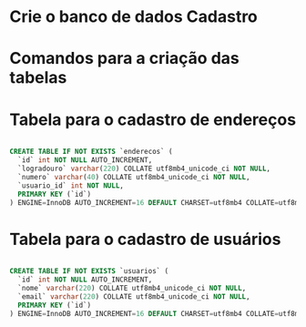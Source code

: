 # Crie o banco de dados Cadastro
# Comandos para a criação das tabelas

# Tabela para o cadastro de endereços
```sql

CREATE TABLE IF NOT EXISTS `enderecos` (
  `id` int NOT NULL AUTO_INCREMENT,
  `logradouro` varchar(220) COLLATE utf8mb4_unicode_ci NOT NULL,
  `numero` varchar(40) COLLATE utf8mb4_unicode_ci NOT NULL,
  `usuario_id` int NOT NULL,
  PRIMARY KEY (`id`)
) ENGINE=InnoDB AUTO_INCREMENT=16 DEFAULT CHARSET=utf8mb4 COLLATE=utf8mb4_unicode_ci;

```

# Tabela para o cadastro de usuários
```sql

CREATE TABLE IF NOT EXISTS `usuarios` (
  `id` int NOT NULL AUTO_INCREMENT,
  `nome` varchar(220) COLLATE utf8mb4_unicode_ci NOT NULL,
  `email` varchar(220) COLLATE utf8mb4_unicode_ci NOT NULL,
  PRIMARY KEY (`id`)
) ENGINE=InnoDB AUTO_INCREMENT=16 DEFAULT CHARSET=utf8mb4 COLLATE=utf8mb4_unicode_ci;

```